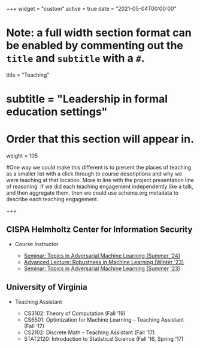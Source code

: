 +++
widget = "custom"
active = true
date = "2021-05-04T00:00:00"

# Note: a full width section format can be enabled by commenting out the `title` and `subtitle` with a `#`.
title = "Teaching"
# subtitle = "Leadership in formal education settings"


# Order that this section will appear in.
weight = 105

#One way we could make this different is to present the places of teaching as a smaller list with a click through to course descriptions and why we were teaching at that location. More in line with the project presentation line of reasoning. If we did each teaching engagement independently like a talk, and then aggregate them, then we could use schema.org metadata to describe each teaching engagement.

+++
<h2> CISPA Helmholtz Center for Information Security </h2>

+ Course Instructor
 
  - [Seminar: Topics in Adversarial Machine Learning (Summer ‘24)](https://cms.cispa.saarland/aml_24/)
  - [Advanced Lecture: Robustness in Machine Learning (Winter ‘23)](https://cms.cispa.saarland/rml_ws23/)
  - [Seminar: Topics in Adversarial Machine Learning (Summer ‘23)](https://trustml-cispa.gitlab.io/seminar_aml_ss23/)

<h2> University of Virginia </h2>

+ Teaching Assistant

  - CS3102: Theory of Computation (Fall ‘19)
  - CS6501: Optimization for Machine Learning – Teaching Assistant (Fall ‘17)
  - CS2102: Discrete Math – Teaching Assistant (Fall ‘17)
  - STAT2120: Introduction to Statistical Science  (Fall ‘16, Spring ‘17)
